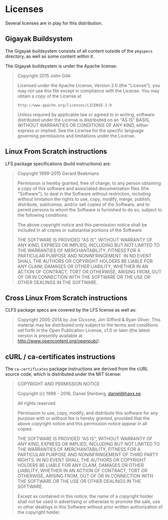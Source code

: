 # Licenses

Several licenses are in play for this distribution.

## Gigayak Buildsystem

The Gigayak buildsystem consists of all content outside of the `pkgspecs`
directory, as well as some content within it.

The Gigayak buildsystem is under the Apache license:

> Copyright 2015 John Gilik
>
> Licensed under the Apache License, Version 2.0 (the "License");
> you may not use this file except in compliance with the License.
> You may obtain a copy of the License at
>
>     http://www.apache.org/licenses/LICENSE-2.0
>
> Unless required by applicable law or agreed to in writing, software
> distributed under the License is distributed on an "AS IS" BASIS,
> WITHOUT WARRANTIES OR CONDITIONS OF ANY KIND, either express or implied.
> See the License for the specific language governing permissions and
> limitations under the License.

## Linux From Scratch instructions

LFS package specifications (build instructions) are:

> Copyright   1999-2015 Gerard Beekmans
>
> Permission is hereby granted, free of charge, to any person obtaining a copy of
> this software and associated documentation files (the "Software"), to deal in the
> Software without restriction, including without limitation the rights to use,
> copy, modify, merge, publish, distribute, sublicense, and/or sell copies of the
> Software, and to permit persons to whom the Software is furnished to do so,
> subject to the following conditions:
>
> The above copyright notice and this permission notice shall be included in all
> copies or substantial portions of the Software.
>
> THE SOFTWARE IS PROVIDED "AS IS", WITHOUT WARRANTY OF ANY KIND, EXPRESS OR
> IMPLIED, INCLUDING BUT NOT LIMITED TO THE WARRANTIES OF MERCHANTABILITY, FITNESS
> FOR A PARTICULAR PURPOSE AND NONINFRINGEMENT. IN NO EVENT SHALL THE AUTHORS OR
> COPYRIGHT HOLDERS BE LIABLE FOR ANY CLAIM, DAMAGES OR OTHER LIABILITY, WHETHER IN
> AN ACTION OF CONTRACT, TORT OR OTHERWISE, ARISING FROM, OUT OF OR IN CONNECTION
> WITH THE SOFTWARE OR THE USE OR OTHER DEALINGS IN THE SOFTWARE.

## Cross Linux From Scratch instructions

CLFS package specs are covered by the LFS license as well as:

> Copyright 2005-2014 by Joe Ciccone, Jim Gifford & Ryan Oliver. This material may be
> distributed only subject to the terms and conditions set forth in the Open
> Publication License, v1.0 or later (the latest version is presently available
> at http://www.opencontent.org/openpub/).

## cURL / ca-certificates instructions

The `ca-certificates` package instructions are derived from the cURL source
code, which is distributed under the MIT license:

> COPYRIGHT AND PERMISSION NOTICE
>
> Copyright (c) 1996 - 2016, Daniel Stenberg, <daniel@haxx.se>.
>
> All rights reserved.
>
> Permission to use, copy, modify, and distribute this software for any purpose
> with or without fee is hereby granted, provided that the above copyright
> notice and this permission notice appear in all copies.
>
> THE SOFTWARE IS PROVIDED "AS IS", WITHOUT WARRANTY OF ANY KIND, EXPRESS OR
> IMPLIED, INCLUDING BUT NOT LIMITED TO THE WARRANTIES OF MERCHANTABILITY,
> FITNESS FOR A PARTICULAR PURPOSE AND NONINFRINGEMENT OF THIRD PARTY RIGHTS. IN
> NO EVENT SHALL THE AUTHORS OR COPYRIGHT HOLDERS BE LIABLE FOR ANY CLAIM,
> DAMAGES OR OTHER LIABILITY, WHETHER IN AN ACTION OF CONTRACT, TORT OR
> OTHERWISE, ARISING FROM, OUT OF OR IN CONNECTION WITH THE SOFTWARE OR THE USE
> OR OTHER DEALINGS IN THE SOFTWARE.
>
> Except as contained in this notice, the name of a copyright holder shall not
> be used in advertising or otherwise to promote the sale, use or other dealings
> in this Software without prior written authorization of the copyright holder.
